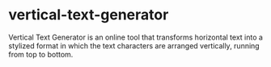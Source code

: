 # vertical-text-generator
Vertical Text Generator is an online tool that transforms horizontal text into a stylized format in which the text characters are arranged vertically, running from top to bottom.
